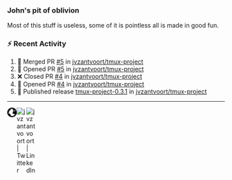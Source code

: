 ### John's pit of oblivion

Most of this stuff is useless, some of it is pointless all is made in good fun.

### :zap: Recent Activity

<!--START_SECTION:activity-->
1. 🎉 Merged PR [#5](https://github.com/jvzantvoort/tmux-project/pull/5) in [jvzantvoort/tmux-project](https://github.com/jvzantvoort/tmux-project)
2. 💪 Opened PR [#5](https://github.com/jvzantvoort/tmux-project/pull/5) in [jvzantvoort/tmux-project](https://github.com/jvzantvoort/tmux-project)
3. ❌ Closed PR [#4](https://github.com/jvzantvoort/tmux-project/pull/4) in [jvzantvoort/tmux-project](https://github.com/jvzantvoort/tmux-project)
4. 💪 Opened PR [#4](https://github.com/jvzantvoort/tmux-project/pull/4) in [jvzantvoort/tmux-project](https://github.com/jvzantvoort/tmux-project)
5. 🚀 Published release [tmux-project-0.3.1](https://github.com/jvzantvoort/tmux-project/releases/tag/tmux-project-0.3.1) in [jvzantvoort/tmux-project](https://github.com/jvzantvoort/tmux-project)
<!--END_SECTION:activity-->

---

[<img align="left" alt="jvzantvoort.org" width="22px" src="https://raw.githubusercontent.com/iconic/open-iconic/master/svg/globe.svg" />][website]
[<img align="left" alt="jvzantvoort | Twitter" width="22px" src="https://cdn.jsdelivr.net/npm/simple-icons@v3/icons/twitter.svg" />][twitter]
[<img align="left" alt="jvzantvoort | LinkedIn" width="22px" src="https://cdn.jsdelivr.net/npm/simple-icons@v3/icons/linkedin.svg" />][linkedin]


[website]: https://vanzantvoort.org/
[twitter]: https://twitter.com/jvanzantvoort
[linkedin]: https://www.linkedin.com/in/johnvanzantvoort/

